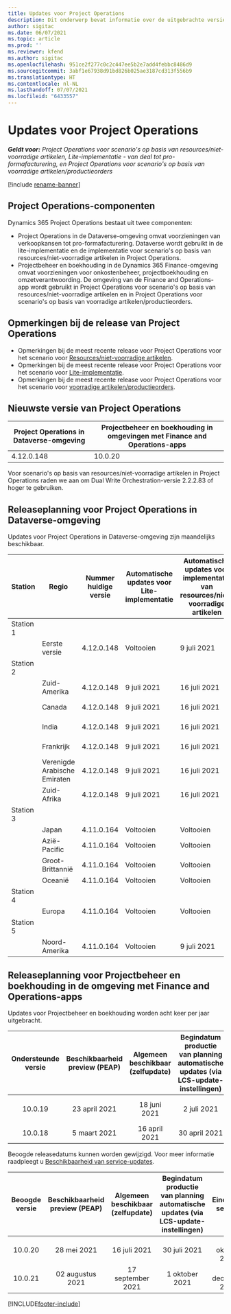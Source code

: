 ```yaml
---
title: Updates voor Project Operations
description: Dit onderwerp bevat informatie over de uitgebrachte versies van Dynamics 365 Project Operations.
author: sigitac
ms.date: 06/07/2021
ms.topic: article
ms.prod: ''
ms.reviewer: kfend
ms.author: sigitac
ms.openlocfilehash: 951ce2f277c0c2c447ee5b2e7add4febbc8486d9
ms.sourcegitcommit: 3abf1e67938d91bd826b025ae3187cd313f556b9
ms.translationtype: HT
ms.contentlocale: nl-NL
ms.lasthandoff: 07/07/2021
ms.locfileid: "6433557"
---
```

# <a name="project-operations-updates"></a>Updates voor Project Operations

_**Geldt voor:** Project Operations voor scenario's op basis van resources/niet-voorradige artikelen, Lite-implementatie - van deal tot pro-formafacturering, en Project Operations voor scenario's op basis van voorradige artikelen/productieorders_

[!include [rename-banner](~/includes/cc-data-platform-banner.md)]

## <a name="project-operations-components"></a>Project Operations-componenten

Dynamics 365 Project Operations bestaat uit twee componenten:

- Project Operations in de Dataverse-omgeving omvat voorzieningen van verkoopkansen tot pro-formafacturering. Dataverse wordt gebruikt in de lite-implementatie en de implementatie voor scenario's op basis van resources/niet-voorradige artikelen in Project Operations.
- Projectbeheer en boekhouding in de Dynamics 365 Finance-omgeving omvat voorzieningen voor onkostenbeheer, projectboekhouding en omzetverantwoording. De omgeving van de Finance and Operations-app wordt gebruikt in Project Operations voor scenario's op basis van resources/niet-voorradige artikelen en in Project Operations voor scenario's op basis van voorradige artikelen/productieorders.

## <a name="project-operations-release-notes"></a>Opmerkingen bij de release van Project Operations
- Opmerkingen bij de meest recente release voor Project Operations voor het scenario voor [Resources/niet-voorradige artikelen](whats-new-july-2021-resource-based.md).
- Opmerkingen bij de meest recente release voor Project Operations voor het scenario voor [Lite-implementatie](../pro/whats-new/whats-new-july-2021-lite.md).
- Opmerkingen bij de meest recente release voor Project Operations voor het scenario voor [voorradige artikelen/productieorders](../prod-pma/whats-new/whats-new-jul-2021-stocked.md).

## <a name="project-operations-latest-version"></a>Nieuwste versie van Project Operations

| Project Operations in Dataverse-omgeving | Projectbeheer en boekhouding in omgevingen met Finance and Operations-apps | 
| --- | --- |
| 4.12.0.148 | 10.0.20 |

Voor scenario's op basis van resources/niet-voorradige artikelen in Project Operations raden we aan om Dual Write Orchestration-versie 2.2.2.83 of hoger te gebruiken.

## <a name="release-schedule-for-project-operations-on-dataverse-environment"></a>Releaseplanning voor Project Operations in Dataverse-omgeving

Updates voor Project Operations in Dataverse-omgeving zijn maandelijks beschikbaar. 

| Station | Regio | Nummer huidige versie | Automatische updates voor Lite-implementatie | Automatische updates voor implementatie van resources/niet-voorradige artikelen | Nummer volgende versie | Volgende versie algemeen beschikbaar |
|-----------|-----------------------|-----------------|--------------|---------------------|---------------------|---------------------|
| Station 1 |   &nbsp;              |    &nbsp;       | &nbsp;       |      &nbsp;         |      &nbsp;         |      &nbsp;         |
|   &nbsp;  | Eerste versie         |  4.12.0.148     | Voltooien     | 9 juli 2021          | N.t.b.                 | 6 augustus 2021        |
| Station 2 |   &nbsp;              |    &nbsp;       | &nbsp;       |      &nbsp;         |      &nbsp;         |      &nbsp;         |
|   &nbsp;  | Zuid-Amerika         |  4.12.0.148     | 9 juli 2021   | 16 juli 2021          | N.t.b.                 | 6 augustus 2021        |
|    &nbsp; | Canada                |  4.12.0.148     | 9 juli 2021   | 16 juli 2021          | N.t.b.                 | 6 augustus 2021        |
|   &nbsp;  | India                 |  4.12.0.148     | 9 juli 2021   | 16 juli 2021          | N.t.b.                 | 6 augustus 2021        |
|   &nbsp;  | Frankrijk                |  4.12.0.148     | 9 juli 2021   | 16 juli 2021          | N.t.b.                 | 6 augustus 2021        |
|   &nbsp;  | Verenigde Arabische Emiraten  |  4.12.0.148     | 9 juli 2021   | 16 juli 2021          | N.t.b.                 | 6 augustus 2021        |
|   &nbsp;  | Zuid-Afrika          |  4.12.0.148     | 9 juli 2021   | 16 juli 2021          | N.t.b.                 | 6 augustus 2021        |
| Station 3 |      &nbsp;           |     &nbsp;      |     &nbsp;   |      &nbsp;         |      &nbsp;         |      &nbsp;         |
|   &nbsp;  | Japan                 |  4.11.0.164     | Voltooien     | Voltooien            | 4.12.0.148          | 9 juli 2021          |
|   &nbsp;  | Azië-Pacific          |  4.11.0.164     | Voltooien     | Voltooien            | 4.12.0.148          | 9 juli 2021          |
|   &nbsp;  | Groot-Brittannië         |  4.11.0.164     | Voltooien     | Voltooien            | 4.12.0.148          | 9 juli 2021          |
|   &nbsp;  | Oceanië               |  4.11.0.164     | Voltooien     | Voltooien            | 4.12.0.148          | 9 juli 2021          |
| Station 4 |     &nbsp;            |     &nbsp;      |     &nbsp;   |      &nbsp;         |      &nbsp;         |      &nbsp;         |
|   &nbsp;  | Europa                |  4.11.0.164     | Voltooien     | Voltooien            | 4.12.0.148          | 16 juli 2021          |
| Station 5 |     &nbsp;            |     &nbsp;      |     &nbsp;   |      &nbsp;         |      &nbsp;         |      &nbsp;         |
|   &nbsp;  | Noord-Amerika         |  4.11.0.164     | Voltooien     | 9 juli 2021          | 4.12.0.148          | 23 juli 2021          |



## <a name="release-schedule-for-project-management-and-accounting-in-the-finance-and-operations-apps-environment"></a>Releaseplanning voor Projectbeheer en boekhouding in de omgeving met Finance and Operations-apps

Updates voor Projectbeheer en boekhouding worden acht keer per jaar uitgebracht.

|          Ondersteunde versie          | Beschikbaarheid preview (PEAP) | Algemeen beschikbaar (zelfupdate) | Begindatum productie van planning automatische updates (via LCS-update-instellingen) |   Einde van service   |
|:-------------------------:|:---------------------------:|:---------------------------------:|:--------------------------------------------------------------------:|:------------------:|
|          10.0.19          |        23 april 2021       |            18 juni 2021           |                             2 juli 2021                             | 17 september 2021 |
|          10.0.18          |        5 maart 2021        |           16 april 2021          |                            30 april 2021                            |    16 juli 2021   |


Beoogde releasedatums kunnen worden gewijzigd. Voor meer informatie raadpleegt u [Beschikbaarheid van service-updates](/dynamics365/fin-ops-core/fin-ops/get-started/public-preview-releases?toc=%2fdynamics365%2ffinance%2ftoc.json).

|          Beoogde versie          | Beschikbaarheid preview (PEAP) | Algemeen beschikbaar (zelfupdate) | Begindatum productie van planning automatische updates (via LCS-update-instellingen) |   Einde van service   |
|:-------------------------:|:---------------------------:|:---------------------------------:|:--------------------------------------------------------------------:|:------------------:|
|          10.0.20          |         28 mei 2021        |           16 juli 2021           |                             30 juli 2021                             |  22 oktober 2021  |
|          10.0.21          |         02 augustus 2021     |           17 september 2021      |                             1 oktober 2021                           |  10 december 2021  |


[!INCLUDE[footer-include](../includes/footer-banner.md)]
